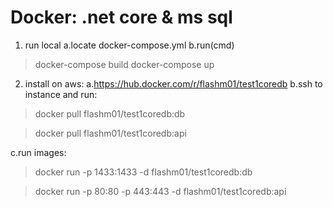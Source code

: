 # Docker: .net core & ms sql


1. run local
a.locate docker-compose.yml
b.run(cmd)
>docker-compose build
>docker-compose up



2. install on aws:
a.https://hub.docker.com/r/flashm01/test1coredb
b.ssh to instance and run:
>docker pull flashm01/test1coredb:db


>docker pull flashm01/test1coredb:api

c.run images:
>docker run -p 1433:1433 -d flashm01/test1coredb:db


>docker run -p 80:80 -p 443:443 -d flashm01/test1coredb:api
